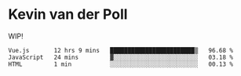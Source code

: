 # Kevin van der Poll

WIP!

<!--START_SECTION:waka-->
```text
Vue.js       12 hrs 9 mins   ████████████████████████▒   96.68 % 
JavaScript   24 mins         ▓░░░░░░░░░░░░░░░░░░░░░░░░   03.18 % 
HTML         1 min           ░░░░░░░░░░░░░░░░░░░░░░░░░   00.13 % 
```
<!--END_SECTION:waka-->
